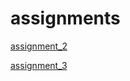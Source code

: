 # assignments


[assignment_2](https://github.com/Rauf98/assignments/blob/master/assignment2.ipynb) 

[assignment_3](https://github.com/Rauf98/assignments/blob/master/assignment3.ipynb)
